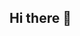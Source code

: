 ## Hi there 👋

<!--
**dylanhickman723/dylanhickman723** is a ✨ _special_ ✨ repository because its `README.md` (this file) appears on your GitHub profile.

Here are some ideas to get you started:

- 🔭 I’m currently working on a project for Finnovate
- 🌱 I’m currently learning CS and Business
- 👯 I’m looking to collaborate on app development
- 🤔 I’m looking for help with new project ideas
- 💬 Ask me about my work with C# and Unity
- 📫 How to reach me: hickman.dy@northeastern.edu
- 😄 Pronouns: He/him
- ⚡ Fun fact: I climb bridges
-->
